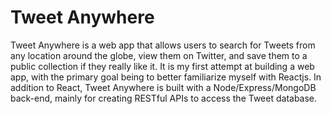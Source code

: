 # Tweet Anywhere

Tweet Anywhere is a web app that allows users to search for Tweets from any location around the globe, view them on Twitter, and save them to a public collection if they really like it. It is my first attempt at building a web app, with the primary goal being to better familiarize myself with Reactjs. In addition to React, Tweet Anywhere is built with a Node/Express/MongoDB back-end, mainly for creating RESTful APIs to access the Tweet database.

